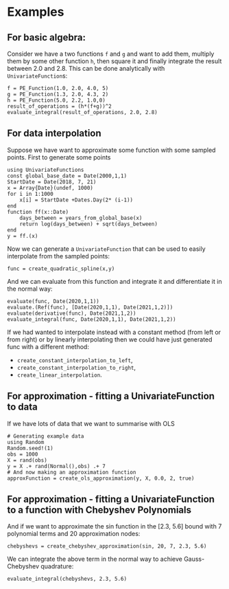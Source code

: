 
# Examples

## For basic algebra:

Consider we have a two functions `f` and `g` and want to add them, multiply them by some other function `h`, then square it and finally integrate the result between 2.0 and 2.8. This can be done analytically with `UnivariateFunction`s:
```
f = PE_Function(1.0, 2.0, 4.0, 5)
g = PE_Function(1.3, 2.0, 4.3, 2)
h = PE_Function(5.0, 2.2, 1.0,0)
result_of_operations = (h*(f+g))^2
evaluate_integral(result_of_operations, 2.0, 2.8)
```

## For data interpolation

Suppose we have want to approximate some function with some sampled points. First to generate some points
```
using UnivariateFunctions
const global_base_date = Date(2000,1,1)
StartDate = Date(2018, 7, 21)
x = Array{Date}(undef, 1000)
for i in 1:1000
    x[i] = StartDate +Dates.Day(2* (i-1))
end
function ff(x::Date)
    days_between = years_from_global_base(x)
    return log(days_between) + sqrt(days_between)
end
y = ff.(x)
```
Now we can generate a `UnivariateFunction` that can be used to easily interpolate from the sampled points:
```
func = create_quadratic_spline(x,y)
```
And we can evaluate from this function and integrate it and differentiate it in the normal way:
```
evaluate(func, Date(2020,1,1))
evaluate.(Ref(func), [Date(2020,1,1), Date(2021,1,2)])
evaluate(derivative(func), Date(2021,1,2))
evaluate_integral(func, Date(2020,1,1), Date(2021,1,2))
```
If we had wanted to interpolate instead with a constant method (from left or from right) or by linearly interpolating then we could have just generated func with a different method:
* `create_constant_interpolation_to_left`,
* `create_constant_interpolation_to_right`,
* `create_linear_interpolation`.

## For approximation - fitting a UnivariateFunction to data

If we have lots of data that we want to summarise with OLS
```
# Generating example data
using Random
Random.seed!(1)
obs = 1000
X = rand(obs)
y = X .+ rand(Normal(),obs) .+ 7
# And now making an approximation function
approxFunction = create_ols_approximation(y, X, 0.0, 2, true)
```

## For approximation - fitting a UnivariateFunction to a function with Chebyshev Polynomials

And if we want to approximate the sin function in the [2.3, 5.6] bound with 7 polynomial terms and 20 approximation nodes:
```
chebyshevs = create_chebyshev_approximation(sin, 20, 7, 2.3, 5.6)
```
We can integrate the above term in the normal way to achieve Gauss-Chebyshev quadrature:
```
evaluate_integral(chebyshevs, 2.3, 5.6)
```
